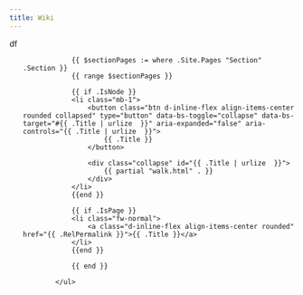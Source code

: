 ```yaml
---
title: Wiki
---
```


df
<nav class="collapse bd-links" id="courses-nav" aria-label="Making Wiki Navigation">
<ul class="list-unstyled mb-0 py-3 pt-md-1">

                {{ $sectionPages := where .Site.Pages "Section" .Section }}
                {{ range $sectionPages }}

                {{ if .IsNode }}
                <li class="mb-1">
                    <button class="btn d-inline-flex align-items-center rounded collapsed" type="button" data-bs-toggle="collapse" data-bs-target="#{{ .Title | urlize  }}" aria-expanded="false" aria-controls="{{ .Title | urlize  }}">
                        {{ .Title }}
                    </button>

                    <div class="collapse" id="{{ .Title | urlize  }}">
                        {{ partial "walk.html" . }}
                    </div>
                </li>
                {{end }}

                {{ if .IsPage }}
                <li class="fw-normal">
                    <a class="d-inline-flex align-items-center rounded" href="{{ .RelPermalink }}">{{ .Title }}</a>
                </li>
                {{end }}

                {{ end }}

            </ul>
